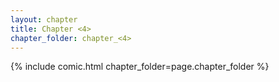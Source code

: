 ```yaml
---
layout: chapter
title: Chapter <4>
chapter_folder: chapter_<4>
---
```


{% include comic.html chapter_folder=page.chapter_folder %}
